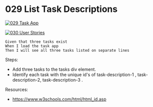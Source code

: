 # 029 List Task Descriptions

[![029 Task App](https://img.youtube.com/vi/yTrDWBbl3E4/0.jpg)](https://www.youtube.com/watch?v=yTrDWBbl3E4)

[![030 User Stories](https://img.youtube.com/vi/uROJmuBtiJ0/0.jpg)](https://www.youtube.com/watch?v=uROJmuBtiJ0)

```
Given that three tasks exist  
When I load the task app  
Then I will see all three tasks listed on separate lines
```

Steps:
- Add three tasks to the tasks div element.
- Identify each task with the unique id's of task-description-1 , task-description-2, task-description-3 .

Resources:
- https://www.w3schools.com/html/html_id.asp
